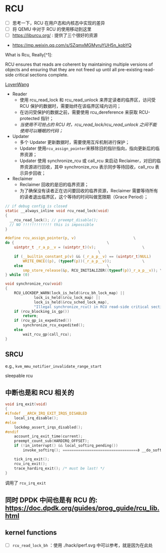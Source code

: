 # RCU

- [ ] 思考一下，RCU 在用户态和内核态中实现的差异
- [ ] 将 QEMU 中对于 RCU 的使用移动到这里
- [ ] https://liburcu.org/ : 提供了三个很好的资源
- https://mp.weixin.qq.com/s/SZqmxMGMyruYUH5n_kobYQ


What is Rcu, Really[^1]:

RCU ensures that reads are coherent by maintaining multiple versions of objects and ensuring that they are not freed up until all pre-existing read-side critical sections complete.

[LoyenWang](https://www.cnblogs.com/LoyenWang/p/12681494.html)

- Reader
    - 使用 rcu_read_lock 和 rcu_read_unlock 来界定读者的临界区，访问受 RCU 保护的数据时，需要始终在该临界区域内访问；
    - 在访问受保护的数据之前，需要使用 rcu_dereference 来获取 RCU-protected 指针；
    - *当使用不可抢占的 RCU 时，rcu_read_lock/rcu_read_unlock 之间不能使用可以睡眠的代码；*
- Updater
    - 多个 Updater 更新数据时，需要使用互斥机制进行保护；
    - Updater 使用`rcu_assign_pointer`来移除旧的指针指向，指向更新后的临界资源；
    - Updater 使用 synchronize_rcu 或 call_rcu 来启动 Reclaimer，对旧的临界资源进行回收，其中 synchronize_rcu 表示同步等待回收，call_rcu 表示异步回收；
- Reclaimer
    - Reclaimer 回收的是旧的临界资源；
    - 为了确保没有读者正在访问要回收的临界资源，Reclaimer 需要等待所有的读者退出临界区，这个等待的时间叫做宽限期（Grace Period）；
```c
// if debug config is closed
static __always_inline void rcu_read_lock(void)
{
  __rcu_read_lock(); // preempt_disable();
  // NO !!!!!!!!!!!!! this is impossible
}

#define rcu_assign_pointer(p, v)					      \
do {									      \
	uintptr_t _r_a_p__v = (uintptr_t)(v);				      \
									      \
	if (__builtin_constant_p(v) && (_r_a_p__v) == (uintptr_t)NULL)	      \
		WRITE_ONCE((p), (typeof(p))(_r_a_p__v));		      \
	else								      \
		smp_store_release(&p, RCU_INITIALIZER((typeof(p))_r_a_p__v)); \
} while (0)

void synchronize_rcu(void)
{
	RCU_LOCKDEP_WARN(lock_is_held(&rcu_bh_lock_map) ||
			 lock_is_held(&rcu_lock_map) ||
			 lock_is_held(&rcu_sched_lock_map),
			 "Illegal synchronize_rcu() in RCU read-side critical section");
	if (rcu_blocking_is_gp())
		return;
	if (rcu_gp_is_expedited())
		synchronize_rcu_expedited();
	else
		wait_rcu_gp(call_rcu);
}
```

## SRCU
e.g., `kvm_mmu_notifier_invalidate_range_start`

sleepable rcu

## 中断也是和 RCU 相关的
```c
void irq_exit(void)
{
#ifndef __ARCH_IRQ_EXIT_IRQS_DISABLED
	local_irq_disable();
#else
	lockdep_assert_irqs_disabled();
#endif
	account_irq_exit_time(current);
	preempt_count_sub(HARDIRQ_OFFSET);
	if (!in_interrupt() && local_softirq_pending())
		invoke_softirq(); ==================================》 __do_softirq

	tick_irq_exit();
	rcu_irq_exit();
	trace_hardirq_exit(); /* must be last! */
}
```
调用了 `rcu_irq_exit`

## 同时 DPDK 中间也是有 RCU 的: https://doc.dpdk.org/guides/prog_guide/rcu_lib.html

## kernel functions
- [ ] `rcu_read_lock_bh` ：使用 ./hack/iperf.svg 中可以参考，就是因为在此处
